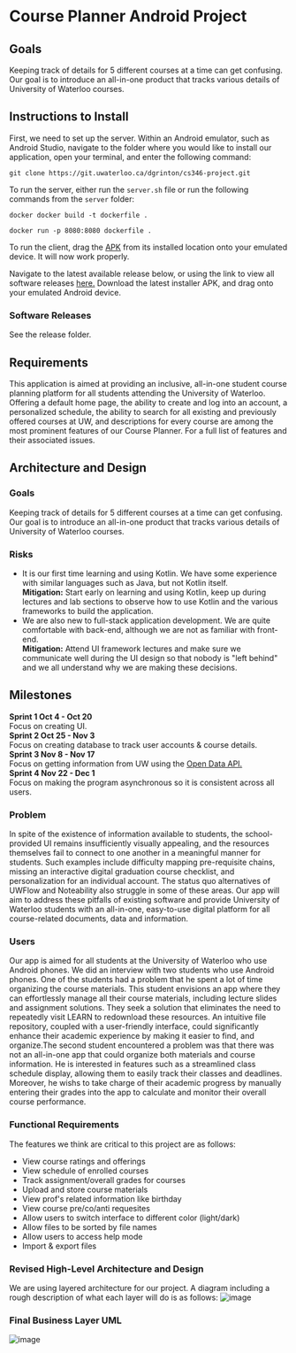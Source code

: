 # Course Planner Android Project
## Goals
Keeping track of details for 5 different courses at a time can get confusing. Our goal is to introduce an all-in-one product that tracks various details of University of Waterloo courses.

## Instructions to Install
First, we need to set up the server. Within an Android emulator, such as Android Studio, navigate to the folder where you would like to install our application, open your terminal, and enter the following command:

`git clone https://git.uwaterloo.ca/dgrinton/cs346-project.git`

To run the server, either run the `server.sh` file or run the following commands from the `server` folder:

`docker docker build -t dockerfile .`

`docker run -p 8080:8080 dockerfile .`

To run the client, drag the [APK](https://git.uwaterloo.ca/dgrinton/cs346-project/-/blob/main/release/v0.4-installer.apk) from its installed location onto your emulated device. It will now work properly.

Navigate to the latest available release below, or using the link to view all software releases [here.](https://git.uwaterloo.ca/dgrinton/cs346-project/-/tree/main/release) Download the latest installer APK, and drag onto your emulated Android device.
### Software Releases
See the release folder.

## Requirements
This application is aimed at providing an inclusive, all-in-one student course planning platform for all students attending the University of Waterloo. Offering a default home page, the ability to create and log into an account, a personalized schedule, the ability to search for all existing and previously offered courses at UW, and descriptions for every course are among the most prominent features of our Course Planner. For a full list of features and their associated issues.

## Architecture and Design
### Goals
Keeping track of details for 5 different courses at a time can get confusing. Our goal is to introduce an all-in-one product that tracks various details of University of Waterloo courses.
### Risks
- It is our first time learning and using Kotlin. We have some experience with similar languages such as Java, but not Kotlin itself.\
**Mitigation:** Start early on learning and using Kotlin, keep up during lectures and lab sections to observe how to use Kotlin and the various frameworks to build the application.
- We are also new to full-stack application development. We are quite comfortable with back-end, although we are not as familiar with front-end.\
**Mitigation:** Attend UI framework lectures and make sure we communicate well during the UI design so that nobody is "left behind" and we all understand why we are making these decisions.
## Milestones
**Sprint 1 Oct 4 - Oct 20** \
Focus on creating UI. \
**Sprint 2 Oct 25 - Nov 3** \
Focus on creating database to track user accounts & course details. \
**Sprint 3 Nov 8 - Nov 17** \
Focus on getting information from UW using the [Open Data API.](https://uwaterloo.ca/api/) \
**Sprint 4 Nov 22 - Dec 1** \
Focus on making the program asynchronous so it is consistent across all users.
### Problem
In spite of the existence of information available to students, the school-provided UI remains insufficiently visually appealing, and the resources themselves fail to connect to one another in a meaningful manner for students. Such examples include difficulty mapping pre-requisite chains, missing an interactive digital graduation course checklist, and personalization for an individual account. The status quo alternatives of UWFlow and Noteability also struggle in some of these areas. Our app will aim to address these pitfalls of existing software and provide University of Waterloo students with an all-in-one, easy-to-use digital platform for all course-related documents, data and information.
### Users
Our app is aimed for all students at the University of Waterloo who use Android phones. We did an interview with two students who use Android phones. One of the students had a problem that he spent a lot of time organizing the course materials. This student envisions an app where they can effortlessly manage all their course materials, including lecture slides and assignment solutions. They seek a solution that eliminates the need to repeatedly visit LEARN to redownload these resources. An intuitive file repository, coupled with a user-friendly interface, could significantly enhance their academic experience by making it easier to find, and organize.The second student encountered a problem was that there was not an all-in-one app that could organize both materials and course information. He is interested in features such as a streamlined class schedule display, allowing them to easily track their classes and deadlines.  Moreover, he wishs to take charge of their academic progress by manually entering their grades into the app to calculate and monitor their overall course performance. 
### Functional Requirements
The features we think are critical to this project are as follows:
- View course ratings and offerings
- View schedule of enrolled courses
- Track assignment/overall grades for courses
- Upload and store course materials
- View prof's related information like birthday
- View course pre/co/anti requesites
- Allow users to switch interface to different color (light/dark)
- Allow files to be sorted by file names
- Allow users to access help mode
- Import & export files



### Revised High-Level Architecture and Design
We are using layered architecture for our project. A diagram including a rough description of what each layer will do is as follows:
![image](https://github.com/junlin0902/Course-Planner/assets/118623321/461be919-8a3e-43a1-bba7-06b2f59a6f87)

### Final Business Layer UML
![image](https://github.com/junlin0902/Course-Planner/assets/118623321/991afe14-277f-4653-b938-92a37375b2eb)

